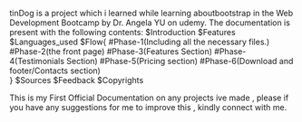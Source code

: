 tinDog is a project which i learned while learning aboutbootstrap in the Web Development Bootcamp by Dr. Angela YU on udemy.
The documentation is present with the following contents:
$Introduction
$Features
$Languages_used
$Flow{
    #Phase-1(Including all the necessary files.)
    #Phase-2(the front page)
    #Phase-3(Features Section)
    #Phase-4(Testimonials Section)
    #Phase-5(Pricing section)
    #Phase-6(Download and footer/Contacts section)  
}
$Sources
$Feedback
$Copyrights

This is my First Official Documentation on any projects ive made , please if you have any suggestions for me to improve this , kindly connect with me.
